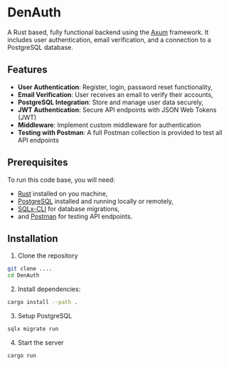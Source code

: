 # DenAuth

A Rust based, fully functional backend using the [Axum](https://github.com/tokio-rs/axum]) framework. It includes user authentication, email verification, and a connection to a PostgreSQL database.

## Features
* **User Authentication**: Register, login, password reset functionality,
* **Email Verification**: User receives an email to verify their accounts,
* **PostgreSQL Integration**: Store and manage user data securely,
* **JWT Authentication**: Secure API endpoints with JSON Web Tokens (JWT)
* **Middleware**: Implement custom middleware for authentication
* **Testing with Postman**: A full Postman collection is provided to test all API endpoints

## Prerequisites
To run this code base, you will need:
* [Rust](https://www.rust-lang.org/) installed on you machine,
* [PostgreSQL](https://www.postgresql.org/) installed and running locally or remotely,
* [SQLx-CLI](https://crates.io/crates/sqlx-cli) for database migrations,
* and [Postman](https://www.postman.com/) for testing API endpoints.

## Installation
1. Clone the repository
```bash
git clone ....
cd DenAuth
```
2. Install dependencies:
```bash
cargo install --path .
```
3. Setup PostgreSQL
```bash
sqlx migrate run
```
4. Start the server
```bash
cargo run
```
